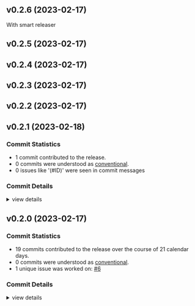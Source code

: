 ## v0.2.6 (2023-02-17)

With smart releaser

## v0.2.5 (2023-02-17)

## v0.2.4 (2023-02-17)

## v0.2.3 (2023-02-17)

## v0.2.2 (2023-02-17)

## v0.2.1 (2023-02-18)

### Commit Statistics

<csr-read-only-do-not-edit/>

- 1 commit contributed to the release.
- 0 commits were understood as
  [conventional](https://www.conventionalcommits.org).
- 0 issues like '(#ID)' were seen in commit messages

### Commit Details

<csr-read-only-do-not-edit/>

<details><summary>view details</summary>

- **Uncategorized**
  - add color eyre
    ([`32665d8`](https://github.com/kjuulh/dagger-rs/commit/32665d8fa0c97d39a1b43c5e8343f23e87497c16))

</details>

## v0.2.0 (2023-02-17)

### Commit Statistics

<csr-read-only-do-not-edit/>

- 19 commits contributed to the release over the course of 21 calendar days.
- 0 commits were understood as
  [conventional](https://www.conventionalcommits.org).
- 1 unique issue was worked on:
  [#6](https://github.com/kjuulh/dagger-rs/issues/6)

### Commit Details

<csr-read-only-do-not-edit/>

<details><summary>view details</summary>

- **[#6](https://github.com/kjuulh/dagger-rs/issues/6)**
  - feature/add impl
    ([`4a4c03f`](https://github.com/kjuulh/dagger-rs/commit/4a4c03f3c2ee7f6268c65976715e70767b4ea78d))
- **Uncategorized**
  - move code to dagger-core
    ([`ec0d0b2`](https://github.com/kjuulh/dagger-rs/commit/ec0d0b22e646c97acb3ce93f3afb3ddb8590e68f))
  - add fields
    ([`496a687`](https://github.com/kjuulh/dagger-rs/commit/496a687bc34f7c58cc86df60c183be741b0b8a9c))
  - with codegen output
    ([`0bf6b0e`](https://github.com/kjuulh/dagger-rs/commit/0bf6b0e91ecc31c1f6b51338234137eb185810a0))
  - added scalars
    ([`e587414`](https://github.com/kjuulh/dagger-rs/commit/e5874141b3b6256b7ac2a0bf653089fa7bcc5d14))
  - split out codegen parts
    ([`3263f1d`](https://github.com/kjuulh/dagger-rs/commit/3263f1d589aee78065401c666533cb0cbadd06ce))
  - add collection of types
    ([`7433453`](https://github.com/kjuulh/dagger-rs/commit/7433453c6dd1447f8ad09c06c13a02cfac5ace05))
  - with type filtering
    ([`2eb5d98`](https://github.com/kjuulh/dagger-rs/commit/2eb5d98c8a28ab8dfdc4eb959809191bc483bd08))
  - with fixes
    ([`3eb8914`](https://github.com/kjuulh/dagger-rs/commit/3eb891422fa1404f88cfe259bddbb67e2843f1d3))
  - add todo for not dropping proc
    ([`b63c44a`](https://github.com/kjuulh/dagger-rs/commit/b63c44adedfa0c8ef4899198bea75a5744570a87))
  - can get schema
    ([`06fd730`](https://github.com/kjuulh/dagger-rs/commit/06fd730a1c23af88eaffa1dde8acdea202247f91))
  - with session
    ([`83ecbd2`](https://github.com/kjuulh/dagger-rs/commit/83ecbd238ab87396c9645cb93741e89a34c92766))
  - with engine
    ([`ee655d0`](https://github.com/kjuulh/dagger-rs/commit/ee655d02ef9670b2c0cbaa600c3e2af9f54dbf65))
  - Can download dagger
    ([`1e88bb3`](https://github.com/kjuulh/dagger-rs/commit/1e88bb327035bd156588716202b8d982a50c114c))
  - with out keeper
    ([`59e59fd`](https://github.com/kjuulh/dagger-rs/commit/59e59fd55d17f7e24ccb3c64471bf82332af5a21))
  - more allow dead_code
    ([`a804dd9`](https://github.com/kjuulh/dagger-rs/commit/a804dd97a6ed08ad51c8552bc5d4c845491dca1c))
  - allow dead_code
    ([`e2d32ed`](https://github.com/kjuulh/dagger-rs/commit/e2d32ede7621123a3db9d5e2cd3e7d276d0b5e2f))
  - without integration
    ([`b6186aa`](https://github.com/kjuulh/dagger-rs/commit/b6186aa9015f8ddb5d59d1346a2cdc935a26d061))
  - Add base sdk
    ([`078e2d9`](https://github.com/kjuulh/dagger-rs/commit/078e2d9c2c43fc2b4752ab1dcf4627c840009992))

</details>
